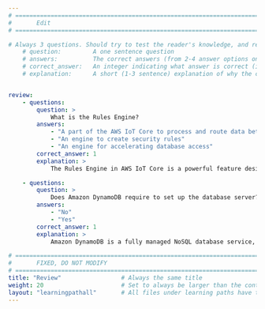 ```yaml
---
# ================================================================================
#       Edit
# ================================================================================

# Always 3 questions. Should try to test the reader's knowledge, and reinforce the key points you want them to remember.
    # question:         A one sentence question
    # answers:          The correct answers (from 2-4 answer options only). Should be surrounded by quotes.
    # correct_answer:   An integer indicating what answer is correct (index starts from 0)
    # explanation:      A short (1-3 sentence) explanation of why the correct answer is correct. Can add additional context if desired


review:
    - questions:
        question: >
            What is the Rules Engine?
        answers:
            - "A part of the AWS IoT Core to process and route data between IoT devices and other AWS services"
            - "An engine to create security rules"
            - "An engine for accelerating database access"            
        correct_answer: 1               
        explanation: >
            The Rules Engine in AWS IoT Core is a powerful feature designed to process and route data between IoT devices and other AWS services or external endpoints

    - questions:
        question: >
            Does Amazon DynamoDB require to set up the database server?
        answers:
            - "No"
            - "Yes"
        correct_answer: 1
        explanation: >
            Amazon DynamoDB is a fully managed NoSQL database service, so you don't have to worry about hardware provisioning, setup and configuration, replication, software patching, or cluster scaling

# ================================================================================
#       FIXED, DO NOT MODIFY
# ================================================================================
title: "Review"                 # Always the same title
weight: 20                      # Set to always be larger than the content in this path
layout: "learningpathall"       # All files under learning paths have this same wrapper
---
```

